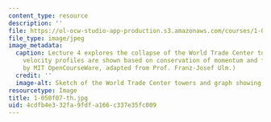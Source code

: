 ```yaml
---
content_type: resource
description: ''
file: https://ol-ocw-studio-app-production.s3.amazonaws.com/courses/1-050-engineering-mechanics-i-fall-2007/4cdfb4e332fa9fdfa166c337e35fc009_1-050f07-th.jpg
file_type: image/jpeg
image_metadata:
  caption: Lecture 4 explores the collapse of the World Trade Center towers. Here,
    velocity profiles are shown based on conservation of momentum and free fall. (Figure
    by MIT OpenCourseWare, adapted from Prof. Franz-Josef Ulm.)
  credit: ''
  image-alt: Sketch of the World Trade Center towers and graph showing velocity profiles.
resourcetype: Image
title: 1-050f07-th.jpg
uid: 4cdfb4e3-32fa-9fdf-a166-c337e35fc009
---
```


